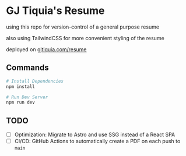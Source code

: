 # GJ Tiquia's Resume

using this repo for version-control of a general purpose resume

also using TailwindCSS for more convenient styling of the resume

deployed on [gjtiquia.com/resume](https://gjtiquia.com/resume)

## Commands

```bash
# Install Dependencies
npm install

# Run Dev Server
npm run dev
```

## TODO

- [ ] Optimization: Migrate to Astro and use SSG instead of a React SPA
- [ ] CI/CD: GitHub Actions to automatically create a PDF on each push to `main`